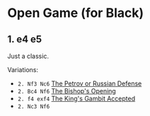 # Open Game (for Black)

## 1. e4 e5

Just a classic.

Variations:

* `2. Nf3 Nc6` [The Petrov or Russian Defense](petrov.html)
* `2. Bc4 Nf6` [The Bishop's Opening](bishops_opening.md)
* `2. f4 exf4` [The King's Gambit Accepted](kings_gambit_accepted.html)
* `2. Nc3 Nf6` 
